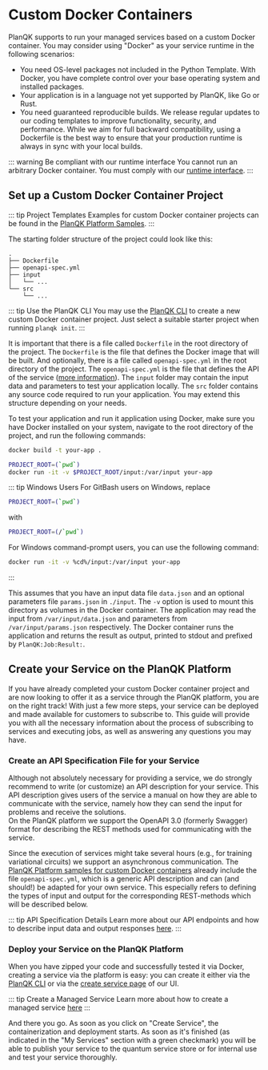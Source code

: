 # Custom Docker Containers

PlanQK supports to run your managed services based on a custom Docker container.
You may consider using "Docker" as your service runtime in the following scenarios:

- You need OS-level packages not included in the Python Template. With Docker, you have complete control over your base operating system and installed packages.
- Your application is in a language not yet supported by PlanQK, like Go or Rust.
- You need guaranteed reproducible builds. We release regular updates to our coding templates to improve functionality, security, and performance. While we aim for full backward compatibility, using a Dockerfile is the best way to ensure that your production runtime is always in sync with your local builds.

::: warning Be compliant with our runtime interface
You cannot run an arbitrary Docker container. You must comply with our [runtime interface](managed-services-runtime-interface.md).
:::

## Set up a Custom Docker Container Project

::: tip Project Templates
Examples for custom Docker container projects can be found in the [PlanQK Platform Samples](https://github.com/PlanQK/planqk-platform-samples/tree/master/coding-templates/docker).
:::

The starting folder structure of the project could look like this:

```
.
├── Dockerfile
├── openapi-spec.yml
├── input
│   └── ...
└── src
    └── ...
```

::: tip Use the PlanQK CLI
You may use the [PlanQK CLI](https://docs.platform.planqk.de/docs/getting-started/quickstart.html#installation) to create a new custom Docker container project.
Just select a suitable starter project when running `planqk init`.
:::

It is important that there is a file called `Dockerfile` in the root directory of the project.
The `Dockerfile` is the file that defines the Docker image that will be built.
And optionally, there is a file called `openapi-spec.yml` in the root directory of the project.
The `openapi-spec.yml` is the file that defines the API of the service ([more information](managed-services-api-spec.md)).
The `input` folder may contain the input data and parameters to test your application locally.
The `src` folder contains any source code required to run your application.
You may extend this structure depending on your needs.

To test your application and run it application using Docker, make sure you have Docker installed on your system, navigate to the root directory of the project, and run the following commands:

```bash
docker build -t your-app .

PROJECT_ROOT=(`pwd`)
docker run -it -v $PROJECT_ROOT/input:/var/input your-app
```

::: tip Windows Users
For GitBash users on Windows, replace

```bash
PROJECT_ROOT=(`pwd`)
```

with

```bash
PROJECT_ROOT=(/`pwd`)
```

For Windows command-prompt users, you can use the following command:

```bash
docker run -it -v %cd%/input:/var/input your-app
```

:::

This assumes that you have an input data file `data.json` and an optional parameters file `params.json` in `./input`.
The `-v` option is used to mount this directory as volumes in the Docker container.
The application may read the input from `/var/input/data.json` and parameters from `/var/input/params.json` respectively.
The Docker container runs the application and returns the result as output, printed to stdout and prefixed by `PlanQK:Job:Result:`.

## Create your Service on the PlanQK Platform

If you have already completed your custom Docker container project and are now looking to offer it as a service through the PlanQK platform, you are on the right track!
With just a few more steps, your service can be deployed and made available for customers to subscribe to.
This guide will provide you with all the necessary information about the process of subscribing to services and executing jobs, as well as answering any questions you may have.

### Create an API Specification File for your Service

Although not absolutely necessary for providing a service, we do strongly recommend to write (or customize) an API description for your service.
This API description gives users of the service a manual on how they are able to communicate with the service, namely how they can send the input for problems and receive the solutions.  
On the PlanQK platform we support the OpenAPI 3.0 (formerly Swagger) format for describing the REST methods used for communicating with the service.

Since the execution of services might take several hours (e.g., for training variational circuits) we support an asynchronous communication.
The [PlanQK Platform samples for custom Docker containers](https://github.com/PlanQK/planqk-platform-samples/tree/master/coding-templates/docker)
already include the file `openapi-spec.yml`, which is a generic API description and can (and should!) be adapted for your own service.
This especially refers to defining the types of input and output for the corresponding REST-methods which will be described below.

::: tip API Specification Details
Learn more about our API endpoints and how to describe input data and output responses [here](managed-services-api-spec.md).
:::

### Deploy your Service on the PlanQK Platform

When you have zipped your code and successfully tested it via Docker, creating a service via the platform is easy:
you can create it either via the [PlanQK CLI](../getting-started/cli-reference.md) or via the [create service page](https://platform.planqk.de/services/new) of our UI.

::: tip Create a Managed Service
Learn more about how to create a managed service [here](managed-services.md#create-a-managed-service)
:::

And there you go.
As soon as you click on "Create Service", the containerization and deployment starts.
As soon as it's finished (as indicated in the "My Services" section with a green checkmark) you will be able to publish your service to the quantum service store or for internal use and test your service thoroughly.
